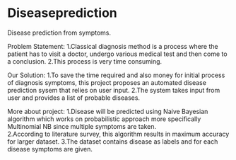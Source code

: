 # Diseaseprediction

Disease prediction from symptoms.

Problem Statement:
1.Classical diagnosis method is a process where the patient has to visit a doctor, undergo various medical test and then come to a conclusion.
2.This process is very time consuming.

Our Solution:
1.To save the time required and also money for initial process of diagnosis symptoms, this project proposes an automated disease prediction sysem that relies on user input.
2.The system takes input from user and provides a list of probable diseases.

More about project:
1.Disease will be predicted using Naive Bayesian algorithm which works on probabilistic approach more specifically Multinomial NB since multiple symptoms are taken.  
2.According to literature survey, this algorithm results in maximum accuracy for larger dataset.
3.The dataset contains disease as labels and for each disease symptoms are given.

